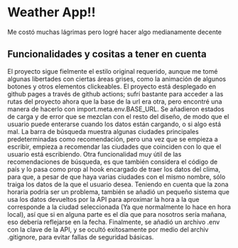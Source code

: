 # Weather App!!

Me costó muchas lágrimas pero logré hacer algo medianamente decente

## Funcionalidades y cositas a tener en cuenta

El proyecto sigue fielmente el estilo original requerido, aunque me tomé algunas libertades con ciertas áreas grises, como la animación de algunos botones y otros elementos clickeables.
El proyecto está desplegado en github pages a través de github actions; sufrí bastante para acceder a las rutas del proyecto ahora que la base de la url era otra, pero encontré una manera de hacerlo con import.meta.env.BASE_URL.
Se añadieron estados de carga y de error que se mezclan con el resto del diseño, de modo que el usuario puede enterarse cuando los datos están cargando, o si algo está mal.
La barra de búsqueda muestra algunas ciudades principales predeterminadas como recomendación, pero una vez que se empieza a escribir, empieza a recomendar las ciudades que coinciden con lo que el usuario está escribiendo.
Otra funcionalidad muy útil de las recomendaciones de búsqueda, es que también considera el código de país y lo pasa como prop al hook encargado de traer los datos del clima, para que, a pesar de que haya varias ciudades con el mismo nombre, sólo traiga los datos de la que el usuario desea.
Teniendo en cuenta que la zona horaria podría ser un problema, también se añadió un pequeño sistema que usa los datos devueltos por la API para aproximar la hora a la que corresponde a la ciudad seleccionada (Ya que normalmente lo hace en hora local), así que si en alguna parte es el día que para nosotros sería mañana, eso debería reflejarse en la fecha.
Finalmente, se añadió un archivo .env con la clave de la API, y se ocultó exitosamente por medio del archiv .gitignore, para evitar fallas de seguridad básicas.
